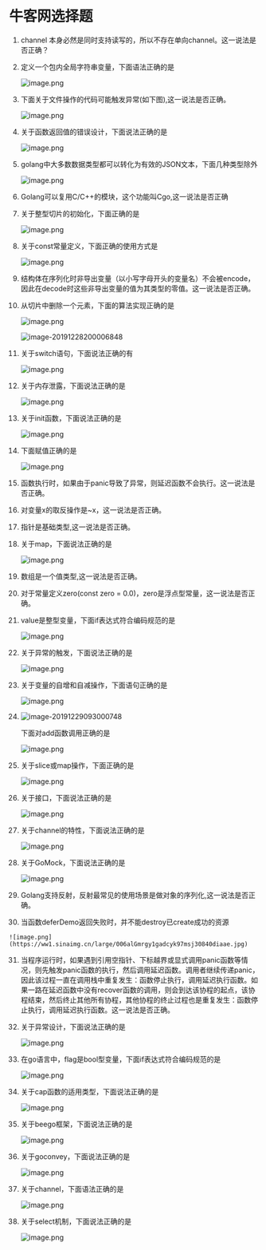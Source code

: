 # 牛客网选择题

1. channel 本身必然是同时支持读写的，所以不存在单向channel。这一说法是否正确？

2. 定义一个包内全局字符串变量，下面语法正确的是 

   ![image.png](https://ww1.sinaimg.cn/large/006alGmrgy1gaago6y9iwj30k106umx2.jpg)

3. 下面关于文件操作的代码可能触发异常(如下图),这一说法是否正确。

   ![image.png](https://ww1.sinaimg.cn/large/006alGmrgy1gaayoovtwhj30cc04cmx3.jpg)

   

4. 关于函数返回值的错误设计，下面说法正确的是

   ![image.png](https://ww1.sinaimg.cn/large/006alGmrgy1gacju9lkusj30ho06pmx6.jpg)

5. golang中大多数数据类型都可以转化为有效的JSON文本，下面几种类型除外

   ![image.png](https://ww1.sinaimg.cn/large/006alGmrgy1gacntl75i0j30m206xmx2.jpg)

   

6. Golang可以复用C/C++的模块，这个功能叫Cgo,这一说法是否正确

7. 关于整型切片的初始化，下面正确的是

   ![image.png](https://ww1.sinaimg.cn/large/006alGmrgy1gacnzbqg8tj30ht06mq2v.jpg)

8. 关于const常量定义，下面正确的使用方式是

   ![image.png](https://ww1.sinaimg.cn/large/006alGmrgy1gaco0oi5k8j30et0hcdg9.jpg)

9. 结构体在序列化时非导出变量（以小写字母开头的变量名）不会被encode，因此在decode时这些非导出变量的值为其类型的零值。这一说法是否正确。

10. 从切片中删除一个元素，下面的算法实现正确的是

    ![image.png](https://ww1.sinaimg.cn/large/006alGmrgy1gacoroy70aj30h50gf74v.jpg)

    ![image-20191228200006848](C:\Users\qiubing\AppData\Roaming\Typora\typora-user-images\image-20191228200006848.png)

11. 关于switch语句，下面说法正确的有

    ![image.png](https://ww1.sinaimg.cn/large/006alGmrgy1gacouyo66vj30gj06rmx6.jpg)

12. 关于内存泄露，下面说法正确的是

    ![image.png](https://ww1.sinaimg.cn/large/006alGmrgy1gacox2e69oj30dl06qdfu.jpg)

13. 关于init函数，下面说法正确的是

    ![image.png](https://ww1.sinaimg.cn/large/006alGmrgy1gacp0t8e86j30e606qgll.jpg)

14. 下面赋值正确的是

    ![image.png](https://ww1.sinaimg.cn/large/006alGmrgy1gacp3q397nj30dg06sdfq.jpg)

15. 函数执行时，如果由于panic导致了异常，则延迟函数不会执行。这一说法是否正确。

16. 对变量x的取反操作是~x，这一说法是否正确。

17. 指针是基础类型,这一说法是否正确。

18. 关于map，下面说法正确的是

    ![image.png](https://ww1.sinaimg.cn/large/006alGmrgy1gadb2zvnmtj30ge06ot8t.jpg)

19. 数组是一个值类型,这一说法是否正确。
20. 对于常量定义zero(const zero = 0.0)，zero是浮点型常量，这一说法是否正确。

21. value是整型变量，下面if表达式符合编码规范的是

    ![image.png](https://ww1.sinaimg.cn/large/006alGmrgy1gadc2qkvbjj30du06qjr9.jpg)

22. 关于异常的触发，下面说法正确的是

    ![image.png](https://ww1.sinaimg.cn/large/006alGmrgy1gadc431p4qj30ei06p0sm.jpg)

23. 关于变量的自增和自减操作，下面语句正确的是

    ![image.png](https://ww1.sinaimg.cn/large/006alGmrgy1gadc5815clj30cb0fct8o.jpg)

24. ![image-20191229093000748](C:\Users\qiubing\AppData\Roaming\Typora\typora-user-images\image-20191229093000748.png)

    下面对add函数调用正确的是

    ![image.png](https://ww1.sinaimg.cn/large/006alGmrgy1gadc77hlroj30cb06m746.jpg)

25. 关于slice或map操作，下面正确的是

    ![image.png](https://ww1.sinaimg.cn/large/006alGmrgy1gadc8vcw2hj30ax0gcweo.jpg)

26. 关于接口，下面说法正确的是

    ![image.png](https://ww1.sinaimg.cn/large/006alGmrgy1gadcc5i0ppj30is06paa5.jpg)

27. 关于channel的特性，下面说法正确的是

    ![image.png](https://ww1.sinaimg.cn/large/006alGmrgy1gadciru4s9j30g606odfv.jpg)

28. 关于GoMock，下面说法正确的是

    ![image.png](https://ww1.sinaimg.cn/large/006alGmrgy1gadcnqwmnhj30ef06qjrd.jpg)

29. Golang支持反射，反射最常见的使用场景是做对象的序列化,这一说法是否正确。

30.  当函数deferDemo返回失败时，并不能destroy已create成功的资源

    ![image.png](https://ww1.sinaimg.cn/large/006alGmrgy1gadcyk97msj30840diaae.jpg)

31. 当程序运行时，如果遇到引用空指针、下标越界或显式调用panic函数等情况，则先触发panic函数的执行，然后调用延迟函数。调用者继续传递panic，因此该过程一直在调用栈中重复发生：函数停止执行，调用延迟执行函数。如果一路在延迟函数中没有recover函数的调用，则会到达该协程的起点，该协程结束，然后终止其他所有协程，其他协程的终止过程也是重复发生：函数停止执行，调用延迟执行函数。这一说法是否正确。

32. 关于异常设计，下面说法正确的是

    ![image.png](https://ww1.sinaimg.cn/large/006alGmrgy1gadd1k8ag5j30ec06lweg.jpg)

33. 在go语言中，flag是bool型变量，下面if表达式符合编码规范的是

    ![image.png](https://ww1.sinaimg.cn/large/006alGmrgy1gadd22hr20j30di06ma9x.jpg)

34. 关于cap函数的适用类型，下面说法正确的是

    ![image.png](https://ww1.sinaimg.cn/large/006alGmrgy1gadd4aift1j30e206q3yd.jpg)

35. 关于beego框架，下面说法正确的是

    ![image.png](https://ww1.sinaimg.cn/large/006alGmrgy1gaddchc5lmj30gf06pmx9.jpg)

36. 关于goconvey，下面说法正确的是

    ![image.png](https://ww1.sinaimg.cn/large/006alGmrgy1gadddi3379j30fr06nq2z.jpg)

37. 关于channel，下面语法正确的是

    ![image.png](https://ww1.sinaimg.cn/large/006alGmrgy1gaddf8keu6j30dn06mmx1.jpg)

38. 关于select机制，下面说法正确的是

    ![image.png](https://ww1.sinaimg.cn/large/006alGmrgy1gaddgczmstj30f206odfv.jpg)